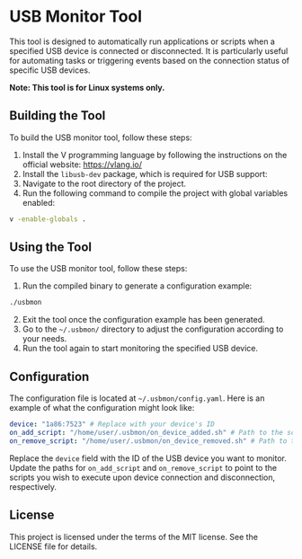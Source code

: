 # USB Monitor Tool

This tool is designed to automatically run applications or scripts when a specified USB device is connected or disconnected. It is particularly useful for automating tasks or triggering events based on the connection status of specific USB devices.

**Note: This tool is for Linux systems only.**


## Building the Tool


To build the USB monitor tool, follow these steps:

1. Install the V programming language by following the instructions on the official website: https://vlang.io/
2. Install the `libusb-dev` package, which is required for USB support:
3. Navigate to the root directory of the project.
4. Run the following command to compile the project with global variables enabled:

```sh
v -enable-globals .
```

## Using the Tool

To use the USB monitor tool, follow these steps:

1. Run the compiled binary to generate a configuration example:

```sh
./usbmon
```

2. Exit the tool once the configuration example has been generated.
3. Go to the `~/.usbmon/` directory to adjust the configuration according to your needs.
4. Run the tool again to start monitoring the specified USB device.

## Configuration

The configuration file is located at `~/.usbmon/config.yaml`. Here is an example of what the configuration might look like:

```yaml
device: "1a86:7523" # Replace with your device's ID
on_add_script: "/home/user/.usbmon/on_device_added.sh" # Path to the script to run when the device is connected
on_remove_script: "/home/user/.usbmon/on_device_removed.sh" # Path to the script to run when the device is disconnected
```

Replace the `device` field with the ID of the USB device you want to monitor. Update the paths for `on_add_script` and `on_remove_script` to point to the scripts you wish to execute upon device connection and disconnection, respectively.

## License

This project is licensed under the terms of the MIT license. See the LICENSE file for details.
